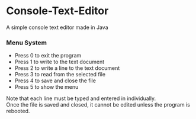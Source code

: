 # Console-Text-Editor
A simple console text editor made in Java

### Menu System
  - Press 0 to exit the program
  - Press 1 to write to the text document
  - Press 2 to write a line to the text document
  - Press 3 to read from the selected file
  - Press 4 to save and close the file
  - Press 5 to show the menu
  
Note that each line must be typed and entered in individually. <br/>
Once the file is saved and closed, it cannot be edited unless the program is rebooted.
